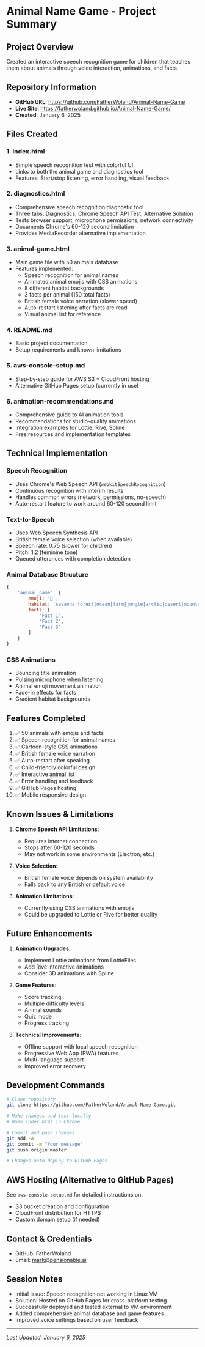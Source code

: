 # Animal Name Game - Project Summary

## Project Overview
Created an interactive speech recognition game for children that teaches them about animals through voice interaction, animations, and facts.

## Repository Information
- **GitHub URL**: https://github.com/FatherWoland/Animal-Name-Game
- **Live Site**: https://fatherwoland.github.io/Animal-Name-Game/
- **Created**: January 6, 2025

## Files Created

### 1. **index.html**
- Simple speech recognition test with colorful UI
- Links to both the animal game and diagnostics tool
- Features: Start/stop listening, error handling, visual feedback

### 2. **diagnostics.html**
- Comprehensive speech recognition diagnostic tool
- Three tabs: Diagnostics, Chrome Speech API Test, Alternative Solution
- Tests browser support, microphone permissions, network connectivity
- Documents Chrome's 60-120 second limitation
- Provides MediaRecorder alternative implementation

### 3. **animal-game.html**
- Main game file with 50 animals database
- Features implemented:
  - Speech recognition for animal names
  - Animated animal emojis with CSS animations
  - 8 different habitat backgrounds
  - 3 facts per animal (150 total facts)
  - British female voice narration (slower speed)
  - Auto-restart listening after facts are read
  - Visual animal list for reference

### 4. **README.md**
- Basic project documentation
- Setup requirements and known limitations

### 5. **aws-console-setup.md**
- Step-by-step guide for AWS S3 + CloudFront hosting
- Alternative GitHub Pages setup (currently in use)

### 6. **animation-recommendations.md**
- Comprehensive guide to AI animation tools
- Recommendations for studio-quality animations
- Integration examples for Lottie, Rive, Spline
- Free resources and implementation templates

## Technical Implementation

### Speech Recognition
- Uses Chrome's Web Speech API (`webkitSpeechRecognition`)
- Continuous recognition with interim results
- Handles common errors (network, permissions, no-speech)
- Auto-restart feature to work around 60-120 second limit

### Text-to-Speech
- Uses Web Speech Synthesis API
- British female voice selection (when available)
- Speech rate: 0.75 (slower for children)
- Pitch: 1.2 (feminine tone)
- Queued utterances with completion detection

### Animal Database Structure
```javascript
{
    'animal_name': {
        emoji: '🦁',
        habitat: 'savanna|forest|ocean|farm|jungle|arctic|desert|mountain',
        facts: [
            'Fact 1',
            'Fact 2',
            'Fact 3'
        ]
    }
}
```

### CSS Animations
- Bouncing title animation
- Pulsing microphone when listening
- Animal emoji movement animation
- Fade-in effects for facts
- Gradient habitat backgrounds

## Features Completed

1. ✅ 50 animals with emojis and facts
2. ✅ Speech recognition for animal names
3. ✅ Cartoon-style CSS animations
4. ✅ British female voice narration
5. ✅ Auto-restart after speaking
6. ✅ Child-friendly colorful design
7. ✅ Interactive animal list
8. ✅ Error handling and feedback
9. ✅ GitHub Pages hosting
10. ✅ Mobile responsive design

## Known Issues & Limitations

1. **Chrome Speech API Limitations**:
   - Requires internet connection
   - Stops after 60-120 seconds
   - May not work in some environments (Electron, etc.)

2. **Voice Selection**:
   - British female voice depends on system availability
   - Falls back to any British or default voice

3. **Animation Limitations**:
   - Currently using CSS animations with emojis
   - Could be upgraded to Lottie or Rive for better quality

## Future Enhancements

1. **Animation Upgrades**:
   - Implement Lottie animations from LottieFiles
   - Add Rive interactive animations
   - Consider 3D animations with Spline

2. **Game Features**:
   - Score tracking
   - Multiple difficulty levels
   - Animal sounds
   - Quiz mode
   - Progress tracking

3. **Technical Improvements**:
   - Offline support with local speech recognition
   - Progressive Web App (PWA) features
   - Multi-language support
   - Improved error recovery

## Development Commands

```bash
# Clone repository
git clone https://github.com/FatherWoland/Animal-Name-Game.git

# Make changes and test locally
# Open index.html in Chrome

# Commit and push changes
git add -A
git commit -m "Your message"
git push origin master

# Changes auto-deploy to GitHub Pages
```

## AWS Hosting (Alternative to GitHub Pages)

See `aws-console-setup.md` for detailed instructions on:
- S3 bucket creation and configuration
- CloudFront distribution for HTTPS
- Custom domain setup (if needed)

## Contact & Credentials
- GitHub: FatherWoland
- Email: mark@pensionable.ai

## Session Notes
- Initial issue: Speech recognition not working in Linux VM
- Solution: Hosted on GitHub Pages for cross-platform testing
- Successfully deployed and tested external to VM environment
- Added comprehensive animal database and game features
- Improved voice settings based on user feedback

---
*Last Updated: January 6, 2025*